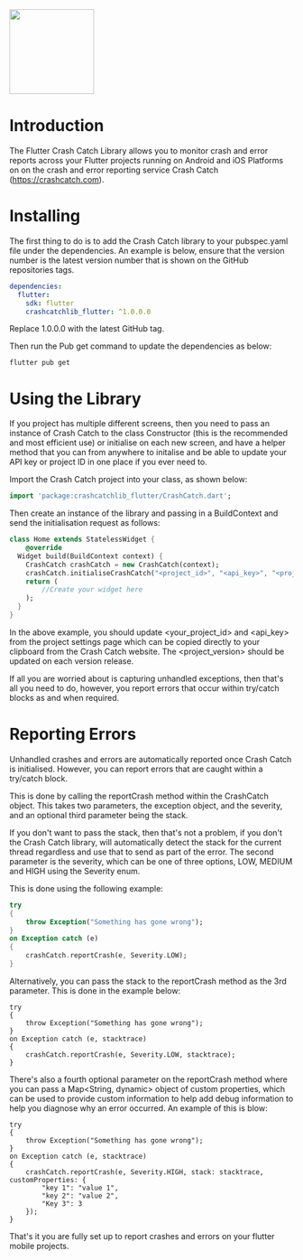 <img src="https://crashcatch.com/images/logo.png" width="150">

# Introduction
The Flutter Crash Catch Library allows you to monitor crash and error reports across your Flutter projects running on Android and iOS Platforms on on the crash and error reporting service Crash Catch (https://crashcatch.com). 

# Installing
The first thing to do is  to add the Crash Catch library to your pubspec.yaml file under the dependencies. An example is below, ensure that the version number is the latest version number that is shown on the GitHub repositories tags. 

``` yaml
dependencies:
  flutter:
    sdk: flutter
	crashcatchlib_flutter: ^1.0.0.0
```
Replace 1.0.0.0 with the latest GitHub tag. 

Then run the Pub get command to update the dependencies as below:
```
flutter pub get
```

# Using the Library
If you project has multiple different screens, then you need to pass an instance of Crash Catch to the class Constructor (this is the recommended and most efficient use) or initialise on each new screen, and have a helper method that you can from anywhere to initalise and be able to update your API key or project ID in one place if you ever need to. 

Import the Crash Catch project into your class, as shown below:
``` Dart
import 'package:crashcatchlib_flutter/CrashCatch.dart';
```

Then create an instance of the library and passing in a BuildContext and send the initialisation request as follows:

``` Dart
class Home extends StatelessWidget {
	@override
  Widget build(BuildContext context) {
	CrashCatch crashCatch = new CrashCatch(context);
	crashCatch.initialiseCrashCatch("<project_id>", "<api_key>", "<project_version>");
	return (
		//Create your widget here
	);
  }
}
```
In the above example, you should update <your_project_id> and <api_key> from the project settings page which can be copied directly to your clipboard from the Crash Catch website. The <project_version> should be updated on each version release. 

If all you are worried about is capturing unhandled exceptions, then that's all you need to do, however, you report errors that occur within try/catch blocks as and when required. 

# Reporting Errors
Unhandled crashes and errors are automatically reported once Crash Catch is initialised. However, you can report errors that are caught within a try/catch block. 

This is done by calling the reportCrash method within the CrashCatch object. This takes two parameters, the exception object, and the severity, and an optional third parameter being the stack. 

If you don't want to pass the stack, then that's not a problem, if you don't the Crash Catch library, will automatically detect the stack for the current thread regardless and use that to send as part of the error. The second parameter is the severity, which can be one of three options, LOW, MEDIUM and HIGH using the Severity enum. 

This is done using the following example:

```Dart
try
{
	throw Exception("Something has gone wrong");
}
on Exception catch (e)
{
	crashCatch.reportCrash(e, Severity.LOW);
}
```

Alternatively, you can pass the stack to the reportCrash method as the 3rd parameter. This is done in the example below:

```
try
{
	throw Exception("Something has gone wrong");
}
on Exception catch (e, stacktrace)
{
	crashCatch.reportCrash(e, Severity.LOW, stacktrace);
}
```

There's also a fourth optional parameter on the reportCrash method where you can pass a Map<String, dynamic> object of custom properties, which can be used to provide custom information to help add debug information to help you diagnose why an error occurred. An example of this is blow:

```
try
{
	throw Exception("Something has gone wrong");
}
on Exception catch (e, stacktrace)
{
	crashCatch.reportCrash(e, Severity.HIGH, stack: stacktrace, customProperties: {
    	"key 1": "value 1",
		"key 2": "value 2",
		"Key 3": 3
	});
}
```

That's it you are fully set up to report crashes and errors on your flutter mobile projects. 